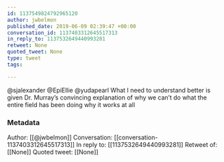 ```yaml
---
id: 1137549824792965120
author: jwbelmon
published_date: 2019-06-09 02:39:47 +00:00
conversation_id: 1137403312645517313
in_reply_to: 1137532649440993281
retweet: None
quoted_tweet: None
type: tweet
tags:

---
```


@sjalexander @EpiEllie @yudapearl What I need to understand better is given Dr. Murray’s convincing explanation of why we can’t do what the entire field has been doing why it works at all

### Metadata

Author: [[@jwbelmon]]
Conversation: [[conversation-1137403312645517313]]
In reply to: [[1137532649440993281]]
Retweet of: [[None]]
Quoted tweet: [[None]]
